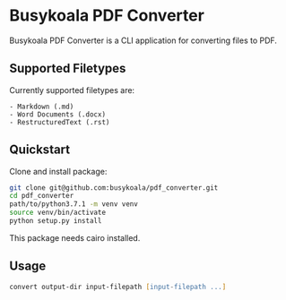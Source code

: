 # Busykoala PDF Converter

Busykoala PDF Converter is a CLI application for converting
files to PDF.

## Supported Filetypes

Currently supported filetypes are:

    - Markdown (.md)
    - Word Documents (.docx)
    - RestructuredText (.rst)

## Quickstart

Clone and install package:

```zsh
git clone git@github.com:busykoala/pdf_converter.git
cd pdf_converter
path/to/python3.7.1 -m venv venv
source venv/bin/activate
python setup.py install
```

This package needs cairo installed.

## Usage

```zsh
convert output-dir input-filepath [input-filepath ...]
```
